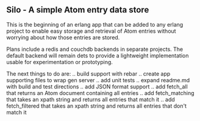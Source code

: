 Silo - A simple Atom entry data store
---

This is the beginning of an erlang app that can be added to any 
erlang project to enable easy storage and retrieval of Atom
entries without worrying about how those entries are stored.

Plans include a redis and couchdb backends in separate projects.
The default backend will remain dets to provide a lightweight
implementation usable for experimentation or prototyping.

The next things to do are:
.. build support with rebar
.. create app supporting files to wrap gen server
.. add unit tests
.. expand readme.md with build and test directions
.. add JSON format support
.. add fetch_all that returns an Atom document containing all entries
.. add fetch_matching that takes an xpath string and returns all entries that match it
.. add fetch_filtered that takes an xpath string and returns all entries that don't match it
